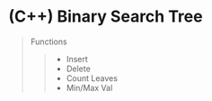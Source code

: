 # (C++) Binary Search Tree 

> Functions
> > - Insert
> > - Delete
> > - Count Leaves
> > - Min/Max Val
